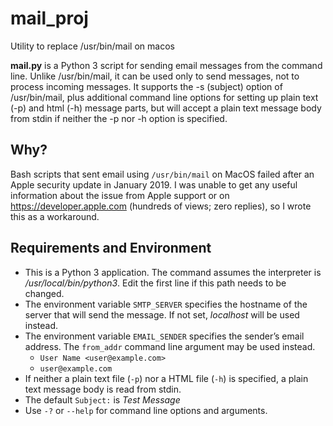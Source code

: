 # mail_proj
Utility to replace /usr/bin/mail on macos

__mail.py__ is a Python 3 script for sending email messages from the command line. Unlike /usr/bin/mail, it can be used only to send messages,
not to process incoming messages. It supports the -s (subject) option of /usr/bin/mail, plus additional command line options for setting
up plain text (-p) and html (-h) message parts, but will accept a plain text message body from stdin if neither the -p nor -h option is 
specified.

## Why?

Bash scripts that sent email using `/usr/bin/mail` on MacOS failed after an Apple security update in January 2019. I was unable to get any
useful information about the issue from Apple support or on https://developer.apple.com (hundreds of views; zero replies), so I wrote this as a
workaround.

## Requirements and Environment

  * This is a Python 3 application. The command assumes the interpreter is _/usr/local/bin/python3_. Edit the first line if this path needs
to be changed.
  * The environment variable `SMTP_SERVER` specifies the hostname of the server that will send the message. If not set, _localhost_ will be
used instead.
  * The environment variable `EMAIL_SENDER` specifies the sender’s email address. The `from_addr` command line argument may be used instead.
    * `User Name <user@example.com>`
    * `user@example.com`
  * If neither a plain text file (`-p`) nor a HTML file (`-h`) is specified, a plain text message body is read from stdin.
  * The default `Subject:` is _Test Message_
  * Use `-?` or `--help` for command line options and arguments.
  
